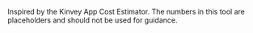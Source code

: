 Inspired by the Kinvey App Cost Estimator. The numbers in this tool are placeholders and should not be used for guidance.
